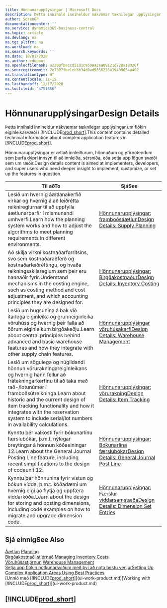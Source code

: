 ```yaml
---
title: Hönnunarupplýsingar | Microsoft Docs
description: Þetta innihald inniheldur nákvæmar tæknilegar upplýsingar um flókin eiginleikasvæði í Business Central.
author: SorenGP
documentationcenter: ''
ms.service: dynamics365-business-central
ms.topic: article
ms.devlang: na
ms.tgt_pltfrm: na
ms.workload: na
ms.search.keywords: ''
ms.date: 10/01/2020
ms.author: edupont
ms.openlocfilehash: a2280fbeccd51d1c959aa2aa09121d728a18326f
ms.sourcegitcommit: 2e7307fbe1eb3b34d0ad9356226a19409054a402
ms.translationtype: HT
ms.contentlocale: is-IS
ms.lasthandoff: 12/17/2020
ms.locfileid: "4751856"
---
```

# <a name="design-details"></a><span data-ttu-id="4e598-103">Hönnunarupplýsingar</span><span class="sxs-lookup"><span data-stu-id="4e598-103">Design Details</span></span>
<span data-ttu-id="4e598-104">Þetta innihald inniheldur nákvæmar tæknilegar upplýsingar um flókin eiginleikasvæði í [!INCLUDE[prod_short](includes/prod_short.md)].</span><span class="sxs-lookup"><span data-stu-id="4e598-104">This content contains detailed technical information about complex application features in [!INCLUDE[prod_short](includes/prod_short.md)].</span></span>  

 <span data-ttu-id="4e598-105">Hönnunarupplýsingar er ætlað innleiðurum, hönnuðum og yfirnotendum sem þurfa dýpri innsýn til að innleiða, sérsníða, eða setja upp lögun svæði sem um ræðir.</span><span class="sxs-lookup"><span data-stu-id="4e598-105">Design details content is aimed at implementers, developers, and super users who need deeper insight to implement, customize, or set up the features in question.</span></span>  

|<span data-ttu-id="4e598-106">**Til að**</span><span class="sxs-lookup"><span data-stu-id="4e598-106">**To**</span></span>|<span data-ttu-id="4e598-107">**Sjá**</span><span class="sxs-lookup"><span data-stu-id="4e598-107">**See**</span></span>|  
|------------|-------------|  
|<span data-ttu-id="4e598-108">Lesið um hvernig áætlanakerfið virkar og hvernig á að leiðrétta reiknireglurnar til að uppfylla áætlunarþarfir í mismunandi umhverfi.</span><span class="sxs-lookup"><span data-stu-id="4e598-108">Learn how the planning system works and how to adjust the algorithms to meet planning requirements in different environments.</span></span>|[<span data-ttu-id="4e598-109">Hönnunarupplýsingar: framboðsáætlun</span><span class="sxs-lookup"><span data-stu-id="4e598-109">Design Details: Supply Planning</span></span>](design-details-supply-planning.md)|  
|<span data-ttu-id="4e598-110">Að skilja virkni kostnaðarforritsins, svo sem kostnaðaraðferð og kostnaðarleiðréttingu, og hvaða reikningsskilareglum sem þeir eru hannaðir fyrir.</span><span class="sxs-lookup"><span data-stu-id="4e598-110">Understand mechanisms in the costing engine, such as costing method and cost adjustment, and which accounting principles they are designed for.</span></span>|[<span data-ttu-id="4e598-111">Hönnunarupplýsingar: Birgðakostnaður</span><span class="sxs-lookup"><span data-stu-id="4e598-111">Design Details: Inventory Costing</span></span>](design-details-inventory-costing.md)|  
|<span data-ttu-id="4e598-112">Lesið um hugsunina á bak við ítarlega eiginleika og grunneiginleika vöruhúss og hvernig þeir falla að öðrum eiginleikum birgðakeðju.</span><span class="sxs-lookup"><span data-stu-id="4e598-112">Learn about central principles behind advanced and basic warehouse features and how they integrate with other supply chain features.</span></span>|[<span data-ttu-id="4e598-113">Hönnunarupplýsingar vöruhúsakerfi</span><span class="sxs-lookup"><span data-stu-id="4e598-113">Design Details: Warehouse Management</span></span>](design-details-warehouse-management.md)|  
|<span data-ttu-id="4e598-114">Lesið um sögulega og núgildandi hönnun vörurakningareiginleikans og hvernig hann fellur að frátekningarkerfinu til að taka með rað-/lotunúmer í framboðsútreikninga.</span><span class="sxs-lookup"><span data-stu-id="4e598-114">Learn about historic and the current design of item tracking functionality and how it integrates with the reservation system to include serial/lot numbers in availability calculations.</span></span>|[<span data-ttu-id="4e598-115">Hönnunarupplýsingar: vörurakning</span><span class="sxs-lookup"><span data-stu-id="4e598-115">Design Details: Item Tracking</span></span>](design-details-item-tracking.md)|  
|<span data-ttu-id="4e598-116">Kynntu þér valkosti fyrir bókunarlínu færslubókar, þ.m.t. nýlegar breytingar á hönnun kóðaeiningar 12.</span><span class="sxs-lookup"><span data-stu-id="4e598-116">Learn about the General Journal Posting Line feature, including recent simplifications to the design of codeunit 12.</span></span>|[<span data-ttu-id="4e598-117">Hönnunarupplýsingar: Bókunarlína færslubókar</span><span class="sxs-lookup"><span data-stu-id="4e598-117">Design Details: General Journal Post Line</span></span>](design-details-general-journal-post-line.md)|
|<span data-ttu-id="4e598-118">Kynntu þér hönnunina fyrir vistun og bókun vídda, þ.m.t. kóðadæmi um hvernig eigi að flytja og uppfæra víddarkóða.</span><span class="sxs-lookup"><span data-stu-id="4e598-118">Learn about the design for storing and posting dimensions, including code examples on how to migrate and upgrade dimension code.</span></span>|[<span data-ttu-id="4e598-119">Hönnunarupplýsingar: Færslur víddarsamstæða</span><span class="sxs-lookup"><span data-stu-id="4e598-119">Design Details: Dimension Set Entries</span></span>](design-details-dimension-set-entries.md)| 

## <a name="see-also"></a><span data-ttu-id="4e598-120">Sjá einnig</span><span class="sxs-lookup"><span data-stu-id="4e598-120">See Also</span></span>  
 <span data-ttu-id="4e598-121">[Áætlun](production-planning.md) </span><span class="sxs-lookup"><span data-stu-id="4e598-121">[Planning](production-planning.md) </span></span>  
 <span data-ttu-id="4e598-122">[Birgðakostnaði stjórnað](finance-manage-inventory-costs.md) </span><span class="sxs-lookup"><span data-stu-id="4e598-122">[Managing Inventory Costs](finance-manage-inventory-costs.md) </span></span>  
 <span data-ttu-id="4e598-123">[Vöruhúsastjórnun](warehouse-manage-warehouse.md) </span><span class="sxs-lookup"><span data-stu-id="4e598-123">[Warehouse Management](warehouse-manage-warehouse.md) </span></span>  
 [<span data-ttu-id="4e598-124">Setja upp flókin notkunarsviðum með því að nota bestu venjur</span><span class="sxs-lookup"><span data-stu-id="4e598-124">Setting Up Complex Application Areas Using Best Practices</span></span>](set-up-complex-application-areas-using-best-practices.md)  
 <span data-ttu-id="4e598-125">[Unnið með [!INCLUDE[prod_short](includes/prod_short.md)]](ui-work-product.md)</span><span class="sxs-lookup"><span data-stu-id="4e598-125">[Working with [!INCLUDE[prod_short](includes/prod_short.md)]](ui-work-product.md)</span></span>

 ## [!INCLUDE[prod_short](includes/free_trial_md.md)]  
